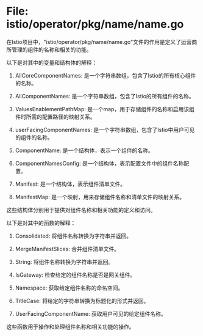 # File: istio/operator/pkg/name/name.go

在Istio项目中，"istio/operator/pkg/name/name.go"文件的作用是定义了运营商所管理的组件的名称和相关的功能。

以下是对其中的变量和结构体的解释：

1. AllCoreComponentNames: 是一个字符串数组，包含了Istio的所有核心组件的名称。

2. AllComponentNames: 是一个字符串数组，包含了Istio的所有组件的名称。

3. ValuesEnablementPathMap: 是一个map，用于存储组件的名称和启用该组件时所需的配置路径的映射关系。

4. userFacingComponentNames: 是一个字符串数组，包含了Istio中用户可见的组件的名称。

5. ComponentName: 是一个结构体，表示一个组件的名称。

6. ComponentNamesConfig: 是一个结构体，表示配置文件中的组件名称配置。

7. Manifest: 是一个结构体，表示组件清单文件。

8. ManifestMap: 是一个映射，用来存储组件名称和清单文件的映射关系。

这些结构体分别用于提供对组件名称和相关功能的定义和访问。

以下是对其中的函数的解释：

1. Consolidated: 将组件名称转换为字符串并返回。

2. MergeManifestSlices: 合并组件清单文件。

3. String: 将组件名称转换为字符串并返回。

4. IsGateway: 检查给定的组件名称是否是网关组件。

5. Namespace: 获取给定组件名称的命名空间。

6. TitleCase: 将给定的字符串转换为标题化的形式并返回。

7. UserFacingComponentName: 获取用户可见的给定组件名称。

这些函数用于操作和处理组件名称和相关功能的操作。

